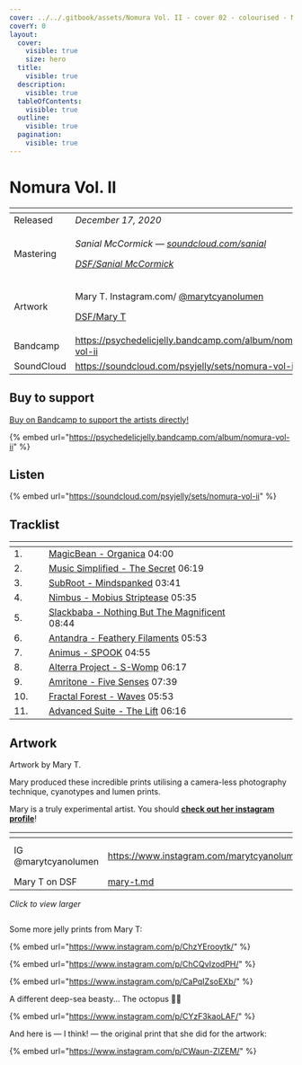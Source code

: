 ```yaml
---
cover: ../../.gitbook/assets/Nomura Vol. II - cover 02 - colourised - Mary.png
coverY: 0
layout:
  cover:
    visible: true
    size: hero
  title:
    visible: true
  description:
    visible: true
  tableOfContents:
    visible: true
  outline:
    visible: true
  pagination:
    visible: true
---
```


# Nomura Vol. II

<table data-header-hidden><thead><tr><th width="144"></th><th></th></tr></thead><tbody><tr><td>Released</td><td><em>December 17, 2020</em></td></tr><tr><td>Mastering</td><td><p><em>Sanial McCormick —</em> <a href="https://soundcloud.com/sanial"><em>soundcloud.com/sanial</em></a> </p><p><a href="../../artists/mastering/sanial-mccormick.md"><em>DSF/Sanial McCormick</em></a> </p></td></tr><tr><td>Artwork</td><td><p>Mary T.  Instagram.com/ <a href="https://www.instagram.com/marytcyanolumen">@marytcyanolumen</a> </p><p><a href="../../artists/graphic/mary-t.md">DSF/Mary T</a> </p></td></tr><tr><td>Bandcamp</td><td><a href="https://psychedelicjelly.bandcamp.com/album/nomura-vol-ii">https://psychedelicjelly.bandcamp.com/album/nomura-vol-ii</a> </td></tr><tr><td>SoundCloud</td><td><a href="https://soundcloud.com/psyjelly/sets/nomura-vol-ii">https://soundcloud.com/psyjelly/sets/nomura-vol-ii</a> </td></tr></tbody></table>

## Buy to support

[Buy on Bandcamp to support the artists directly!](https://psychedelicjelly.bandcamp.com/album/nomura-vol-ii)&#x20;

{% embed url="https://psychedelicjelly.bandcamp.com/album/nomura-vol-ii" %}

## Listen

{% embed url="https://soundcloud.com/psyjelly/sets/nomura-vol-ii" %}

## Tracklist

<table data-header-hidden><thead><tr><th width="51"></th><th width="405"></th><th width="78"></th></tr></thead><tbody><tr><td>1.</td><td><a href="https://psychedelicjelly.bandcamp.com/track/organica">MagicBean - Organica</a> 04:00</td><td></td></tr><tr><td>2.</td><td><a href="https://psychedelicjelly.bandcamp.com/track/the-secret">Music Simplified - The Secret</a> 06:19</td><td></td></tr><tr><td>3.</td><td><a href="https://psychedelicjelly.bandcamp.com/track/mindspanked">SubRoot - Mindspanked</a> 03:41</td><td></td></tr><tr><td>4.</td><td><a href="https://psychedelicjelly.bandcamp.com/track/mobius-striptease">Nimbus - Mobius Striptease</a> 05:35</td><td></td></tr><tr><td>5.</td><td><a href="https://psychedelicjelly.bandcamp.com/track/nothing-but-the-magnificent">Slackbaba - Nothing But The Magnificent</a> 08:44</td><td></td></tr><tr><td>6.</td><td><a href="https://psychedelicjelly.bandcamp.com/track/feathery-filaments">Antandra - Feathery Filaments</a> 05:53</td><td></td></tr><tr><td>7.</td><td><a href="https://psychedelicjelly.bandcamp.com/track/spook">Animus - SPOOK</a> 04:55</td><td></td></tr><tr><td>8.</td><td><a href="https://psychedelicjelly.bandcamp.com/track/s-womp">Alterra Project - S-Womp</a> 06:17</td><td></td></tr><tr><td>9.</td><td><a href="https://psychedelicjelly.bandcamp.com/track/five-senses">Amritone - Five Senses</a> 07:39</td><td></td></tr><tr><td>10.</td><td><a href="https://psychedelicjelly.bandcamp.com/track/waves">Fractal Forest - Waves</a> 05:53</td><td></td></tr><tr><td>11.</td><td><a href="https://psychedelicjelly.bandcamp.com/track/the-lift">Advanced Suite - The Lift</a> 06:16</td><td></td></tr></tbody></table>

## Artwork

Artwork by Mary T.

Mary produced these incredible prints utilising a camera-less photography technique, cyanotypes and lumen prints.

Mary is a truly experimental artist. You should [**check out her instagram profile**](https://www.instagram.com/marytcyanolumen)!&#x20;

<table data-card-size="large" data-view="cards"><thead><tr><th></th><th data-card-target data-type="content-ref"></th><th data-hidden data-card-cover data-type="files"></th></tr></thead><tbody><tr><td>IG @marytcyanolumen </td><td><a href="https://www.instagram.com/marytcyanolumen">https://www.instagram.com/marytcyanolumen</a></td><td><a href="../../.gitbook/assets/Mary T Instagram profile.png">Mary T Instagram profile.png</a></td></tr><tr><td>Mary T on DSF</td><td><a href="../../artists/graphic/mary-t.md">mary-t.md</a></td><td></td></tr></tbody></table>

_Click to view larger_

<figure><img src="../../.gitbook/assets/Nomura Vol. II - cover 02 - colourised - Mary.png" alt=""><figcaption></figcaption></figure>

Some more jelly prints from Mary T:

{% embed url="https://www.instagram.com/p/ChzYErooytk/" %}

{% embed url="https://www.instagram.com/p/ChCQvIzodPH/" %}

{% embed url="https://www.instagram.com/p/CaPqIZsoEXb/" %}

A different deep-sea beasty... The octopus 🐙💙

{% embed url="https://www.instagram.com/p/CYzF3kaoLAF/" %}

And here is — I think! — the original print that she did for the artwork:

{% embed url="https://www.instagram.com/p/CWaun-ZIZEM/" %}
